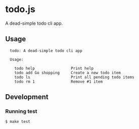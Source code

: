 todo.js
=======

A dead-simple todo cli app.

## Usage

```
  todo: A dead-simple todo cli app

  Usage:

    todo help                Print help
    todo add Go shopping     Create a new todo item
    todo ls                  Print all pending todo items
    todo rm 1                Remove #1 item
```

## Development

### Running test

```
$ make test
```